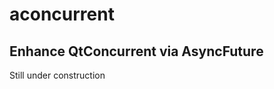 # aconcurrent
Enhance QtConcurrent via AsyncFuture
-------------------------------------

Still under construction
